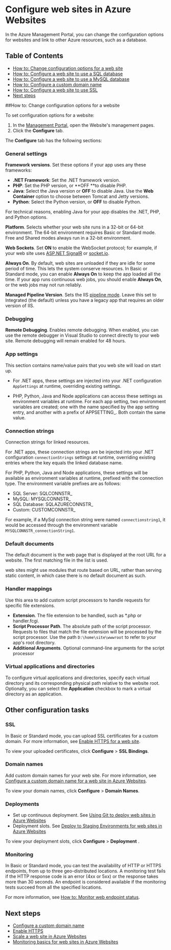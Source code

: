 <properties 
	pageTitle="Configure web sites in Azure Websites" 
	description="How to configure a web site in Azure Websitess" 
	services="app-service" 
	documentationCenter="" 
	authors="erikre" 
	manager="wpickett" 
	editor="jimbe"/>

<tags
	ms.service="app-service"
	ms.date="12/08/2015"
	wacn.date=""/>


# Configure web sites in Azure Websites #
<!-- deleted by customization

This topic explains how to configure a web site using the [Azure Management Portal](https://manage.windowsazure.cn/).

[AZURE.INCLUDE [app-service-web-to-api-and-mobile](../includes/app-service-web-to-api-and-mobile.md)] 

## Application settings

1. In the [Azure Management Portal](https://manage.windowsazure.cn), open the blade for the web site.
2. Click **Configure**.
3. Click **Application Settings**.

![](./media/web-sites-configure/configure01.png)

The **Application settings** blade has settings grouped under several categories.

-->
<!-- keep by customization: begin -->
In the Azure Management Portal, you can change the configuration options for websites and link to other Azure resources, such as a database.

## Table of Contents ##
- [How to: Change configuration options for a web site](#howtochangeconfig)
- [How to: Configure a web site to use a SQL database](#howtoconfigSQL)
- [How to: Configure a web site to use a MySQL database](#howtoconfigMySQL)
- [How to: Configure a custom domain name](#howtodomain)
- [How to: Configure a web site to use SSL](#howtoconfigSSL)
- [Next steps](#next)


##<a name="howtochangeconfig"></a>How to: Change configuration options for a website

<!-- HOW TO: CHANGE CONFIGURATION OPTIONS FOR A WEBSITE -->

To set configuration options for a website:

1. In the [Management Portal](https://manage.windowsazure.cn/), open the Website's management pages.
1. Click the <strong>Configure</strong> tab.

The **Configure** tab has the following sections:
<!-- keep by customization: end -->
### General settings

**Framework versions**. Set these options if your app uses any these frameworks: 

- **.NET Framework**: Set the .NET framework version. 
- **PHP**: Set the PHP version, or **OFF **to disable PHP. 
- **Java**: Select the Java version or **OFF** to disable Java. Use the **Web Container** option to choose between Tomcat and Jetty versions.
- **Python**: Select the Python version, or **OFF** to disable Python.

For technical reasons, enabling Java for your app disables the .NET, PHP, and Python options.

<a name="platform"></a>
**Platform**. Selects whether your web site runs in a 32-bit or 64-bit environment. The 64-bit environment requires Basic or Standard mode. Free and Shared modes always run in a 32-bit environment.

**Web Sockets**. Set **ON** to enable the WebSocket protocol; for example, if your web site uses [ASP.NET SignalR](http://www.asp.net/signalr) or [socket.io](/documentation/articles/web-sites-nodejs-chat-app-socketio).

<a name="alwayson"></a>
**Always On**. By default, web sites are unloaded if they are idle for some period of time. This lets the system conserve resources. In Basic or Standard mode, you can enable **Always On** to keep the app loaded all the time. If your app runs continuous web jobs, you should enable **Always On**, or the web jobs may not run reliably.

**Managed Pipeline Version**. Sets the IIS [pipeline mode](http://www.iis.net/learn/get-started/introduction-to-iis/introduction-to-iis-architecture#Application). Leave this set to Integrated (the default) unless you have a legacy app that requires an older version of IIS.
<!-- deleted by customization

**Auto Swap**. If you enable Auto Swap for a deployment slot, Azure Websites will automatically swap the web site into production when you push an update to that slot. For more information, see [Deploy to staging slots for web sites in Azure Websites] (web-sites-staged-publishing.md).
-->


### Debugging

**Remote Debugging**. Enables remote debugging. When enabled, you can use the remote debugger in Visual Studio to connect directly to your web site. Remote debugging will remain enabled for 48 hours. 


### App settings

This section contains name/value pairs that you web site will load on start up. 

- For .NET apps, these settings are injected into your .NET configuration `AppSettings` at runtime, overriding existing settings. 

- PHP, Python, Java and Node applications can access these settings as environment variables at runtime. For each app setting, two environment variables are created; one with the name specified by the app setting entry, and another with a prefix of APPSETTING_. Both contain the same value.

### Connection strings

Connection strings for linked resources. 

For .NET apps, these connection strings are be injected into your .NET configuration `connectionStrings` settings at runtime, overriding existing entries where the key equals the linked database name. 

For PHP, Python, Java and Node applications, these settings will be available as environment variables at runtime, prefixed with the connection type. The environment variable prefixes are as follows: 

- SQL Server: SQLCONNSTR_
- MySQL: MYSQLCONNSTR_
- SQL Database: SQLAZURECONNSTR_
- Custom: CUSTOMCONNSTR_

For example, if a MySql connection string were named `connectionstring1`, it would be accessed through the environment variable `MYSQLCONNSTR_connectionString1`.

### Default documents

The default document is the web page that is displayed at the root URL for a website.  The first matching file in the list is used. 

web sites might use modules that route based on URL, rather than serving static content, in which case there is no default document as such.    

### Handler mappings

Use this area to add custom script processors to handle requests for specific file extensions. 

- **Extension**. The file extension to be handled, such as *.php or handler.fcgi. 
- **Script Processor Path**. The absolute path of the script processor. Requests to files that match the file extension will be processed by the script processor. Use the path `D:\home\site\wwwroot` to refer to your app's root directory.
- **Additional Arguments**. Optional command-line arguments for the script processor 


### Virtual applications and directories 
 
To configure virtual applications and directories, specify each virtual directory and its corresponding physical path relative to the website root. Optionally, you can select the **Application** checkbox to mark a virtual directory as an application.

<!-- deleted by customization

## Enabling diagnostic logs

To enable diagnostic logs:

1. In the blade for your web site, click **All settings**.
2. Click **Diagnostic logs**. 

Options for writing diagnostic logs from a web site that supports logging: 

- **Application Logging**. Writes application logs to the file system. Logging lasts for a period of 12 hours. 

**Level**. When application logging is enabled, this option specifies the amount of information that will be recorded (Error, Warning, Information, or Verbose).

**Web server logging**. Logs are saved in the W3C extended log file format. 

**Detailed error messages**. Saves detailed error messages .htm files. The files are saved under /LogFiles/DetailedErrors. 

**Failed request tracing**. Logs failed requests to XML files. The files are saved under /LogFiles/W3SVC*xxx*, where xxx is a unique identifier. This folder contains an XSL file and one or more XML files. Make sure to download the XSL file, because it provides functionality for formatting and filtering the contents of the XML files.

To view the log files, you must create FTP credentials, as follows:

1. In the blade for your web site, click **All settings**.
2. Click **Deployment credentials**.
3. Enter a user name and password.
4. Click **Save**.

![](./media/web-sites-configure/configure03.png)


The full FTP user name is âapp\usernameâ where *app* is the name of your web site. The username is listed in the web site blade, under **Essentials**.  

![](./media/web-sites-configure/configure02.png)

-->
## Other configuration tasks

### SSL 

In Basic or Standard mode, you can upload SSL certificates for a custom domain. For more information, see [Enable HTTPS for a web site](/documentation/articles/web-sites-configure-ssl-certificate). 

<!-- deleted by customization
To view your uploaded certificates, click **Configure** > **Custom domains and SSL**.
-->
<!-- keep by customization: begin -->
To view your uploaded certificates, click **Configure** > **SSL Bindings**.
<!-- keep by customization: end -->

### Domain names

Add custom domain names for your web site. For more information, see [Configure a custom domain name for a web site in Azure Websites](/documentation/articles/web-sites-custom-domain-name).

<!-- deleted by customization
To view your domain names, click **Configure** > **Custom domains and SSL**.
-->
<!-- keep by customization: begin -->
To view your domain names, click **Configure** > **Domain Names**.
<!-- keep by customization: end -->

### Deployments

- Set up continuous deployment. See [Using Git to deploy web sites in Azure Websites](/documentation/articles/web-sites-publish-source-control)
- Deployment slots. See [Deploy to Staging Environments for web sites in Azure Websites](/documentation/articles/web-sites-staged-publishing)

To view your deployment slots, click **Configure** > <!-- deleted by customization **Deployment slots** --><!-- keep by customization: begin --> **Deployment** <!-- keep by customization: end -->.


### Monitoring

In Basic or Standard mode, you can  test the availability of HTTP or HTTPS endpoints, from up to three geo-distributed locations. A monitoring test fails if the HTTP response code is an error (4xx or 5xx) or the response takes more than 30 seconds. An endpoint is considered available if the monitoring tests succeed from all the specified locations. 

For more information, see [How to: Monitor web endpoint status](/documentation/articles/web-sites-monitor/).

<!-- deleted by customization
>[AZURE.NOTE] If you want to get started with Azure Websites before signing up for an Azure account, go to [Try Azure Websites](https://tryappservice.azure.com/), where you can immediately create a short-lived starter web site in Azure Websites. No credit cards required; no commitments.

-->
## Next steps

- [Configure a custom domain name](/documentation/articles/web-sites-custom-domain-name)
- [Enable HTTPS](/documentation/articles/web-sites-configure-ssl-certificate)
- [Scale a web site in Azure Websites](/documentation/articles/web-sites-scale)
- [Monitoring basics for web sites in Azure Websites](/documentation/articles/web-sites-monitor)
<!-- deleted by customization

## What's changed
* For a guide to the change from Websites to Azure Websites see: [Azure Websites and Its Impact on Existing Azure Services](/documentation/services/web-sites/)
-->
 
